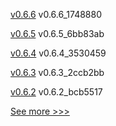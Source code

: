 
[v0.6.6](https://github.com/hyperledger/firefly-ui/releases/tag/v0.6.6) v0.6.6_1748880

[v0.6.5](https://github.com/hyperledger/firefly-ui/releases/tag/v0.6.5) v0.6.5_6bb83ab

[v0.6.4](https://github.com/hyperledger/firefly-ui/releases/tag/v0.6.4) v0.6.4_3530459

[v0.6.3](https://github.com/hyperledger/firefly-ui/releases/tag/v0.6.3) v0.6.3_2ccb2bb

[v0.6.2](https://github.com/hyperledger/firefly-ui/releases/tag/v0.6.2) v0.6.2_bcb5517


[See more >>>](https://start-here.hyperledger.org/releases)
